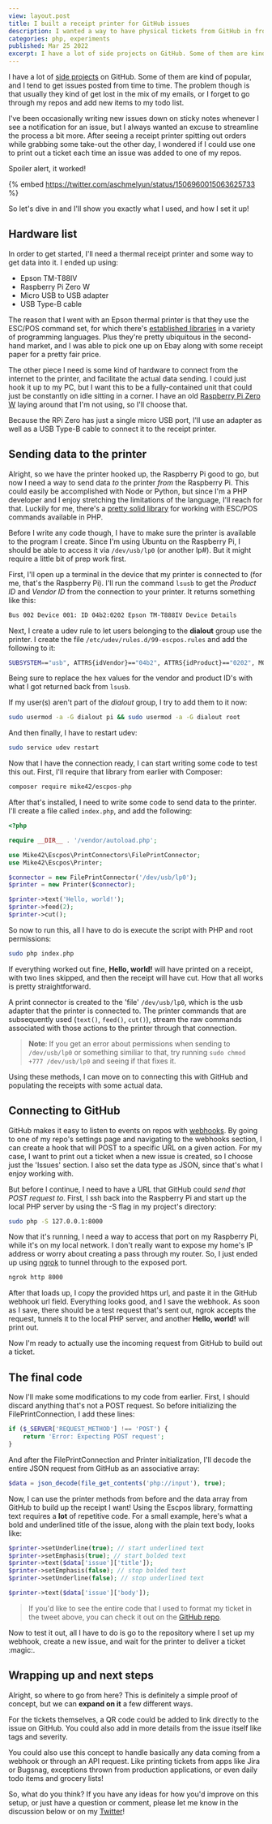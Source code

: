 ```yaml
---
view: layout.post
title: I built a receipt printer for GitHub issues
description: I wanted a way to have physical tickets from GitHub in front of me. One Epson printer, a Raspberry Pi, and some PHP later, I had a working system in place.
categories: php, experiments
published: Mar 25 2022
excerpt: I have a lot of side projects on GitHub. Some of them are kind of popular, and I tend to get issues posted from time to time. The problem though is that usually they kind of get lost in the mix. I've been occasionally writing new issues down on sticky notes whenever I see a notification for one pop-up, but I always wanted an excuse to streamline it a bit more. 
---
```


I have a lot of [side projects](https://github.com/aschmelyun/repos) on GitHub. Some of them are kind of popular, and I tend to get issues posted from time to time. The problem though is that usually they kind of get lost in the mix of my emails, or I forget to go through my repos and add new items to my todo list.

I've been occasionally writing new issues down on sticky notes whenever I see a notification for an issue, but I always wanted an excuse to streamline the process a bit more. After seeing a receipt printer spitting out orders while grabbing some take-out the other day, I wondered if I could use one to print out a ticket each time an issue was added to one of my repos.

Spoiler alert, it worked!

{% embed https://twitter.com/aschmelyun/status/1506960015063625733 %}

So let's dive in and I'll show you exactly what I used, and how I set it up!

## Hardware list

In order to get started, I'll need a thermal receipt printer and some way to get data into it. I ended up using:

- Epson TM-T88IV
- Raspberry Pi Zero W
- Micro USB to USB adapter
- USB Type-B cable

The reason that I went with an Epson thermal printer is that they use the ESC/POS command set, for which there's [established libraries](https://github.com/search?q=esc%2Fpos) in a variety of programming languages. Plus they're pretty ubiquitous in the second-hand market, and I was able to pick one up on Ebay along with some receipt paper for a pretty fair price.

The other piece I need is some kind of hardware to connect from the internet to the printer, and facilitate the actual data sending. I could just hook it up to my PC, but I want this to be a fully-contained unit that could just be constantly on idle sitting in a corner. I have an old [Raspberry Pi Zero W](https://www.raspberrypi.com/products/raspberry-pi-zero-w/) laying around that I'm not using, so I'll choose that. 

Because the RPi Zero has just a single micro USB port, I'll use an adapter as well as a USB Type-B cable to connect it to the receipt printer.

## Sending data to the printer

Alright, so we have the printer hooked up, the Raspberry Pi good to go, but now I need a way to send data _to_ the printer _from_ the Raspberry Pi. This could easily be accomplished with Node or Python, but since I'm a PHP developer and I enjoy stretching the limitations of the language, I'll reach for that. Luckily for me, there's a [pretty solid library](https://github.com/mike42/escpos-php) for working with ESC/POS commands available in PHP.

Before I write any code though, I have to make sure the printer is available to the program I create. Since I'm using Ubuntu on the Raspberry Pi, I should be able to access it via `/dev/usb/lp0` (or another lp#). But it might require a little bit of prep work first.

First, I'll open up a terminal in the device that my printer is connected to (for me, that's the Raspberry Pi). I'll run the command `lsusb` to get the _Product ID_ and _Vendor ID_ from the connection to your printer. It returns something like this:

```bash
Bus 002 Device 001: ID 04b2:0202 Epson TM-T888IV Device Details
```

Next, I create a udev rule to let users belonging to the **dialout** group use the printer. I create the file `/etc/udev/rules.d/99-escpos.rules` and add the following to it:

```bash
SUBSYSTEM=="usb", ATTRS{idVendor}=="04b2", ATTRS{idProduct}=="0202", MODE="0664", GROUP="dialout"
```

Being sure to replace the hex values for the vendor and product ID's with what I got returned back from `lsusb`.

If my user(s) aren't part of the *dialout* group, I try to add them to it now:

```bash
sudo usermod -a -G dialout pi && sudo usermod -a -G dialout root
```

And then finally, I have to restart udev:

```bash
sudo service udev restart
```

Now that I have the connection ready, I can start writing some code to test this out. First, I'll require that library from earlier with Composer:

```bash
composer require mike42/escpos-php
```

After that's installed, I need to write some code to send data to the printer. I'll create a file called `index.php`, and add the following:

```php
<?php

require __DIR__ . '/vendor/autoload.php';

use Mike42\Escpos\PrintConnectors\FilePrintConnector;
use Mike42\Escpos\Printer;

$connector = new FilePrintConnector('/dev/usb/lp0');
$printer = new Printer($connector);

$printer->text('Hello, world!');
$printer->feed(2);
$printer->cut();
```

So now to run this, all I have to do is execute the script with PHP and root permissions:

```bash
sudo php index.php
```

If everything worked out fine, **Hello, world!** will have printed on a receipt, with two lines skipped, and then the receipt will have cut. How that all works is pretty straightforward.

A print connector is created to the 'file' `/dev/usb/lp0`, which is the usb adapter that the printer is connected to. The printer commands that are subsequently used (`text()`, `feed()`, `cut()`), stream the raw commands associated with those actions to the printer through that connection.

> **Note**: If you get an error about permissions when sending to `/dev/usb/lp0` or something similiar to that, try running `sudo chmod +777 /dev/usb/lp0` and seeing if that fixes it.

Using these methods, I can move on to connecting this with GitHub and populating the receipts with some actual data.

## Connecting to GitHub

GitHub makes it easy to listen to events on repos with [webhooks](https://docs.github.com/en/developers/webhooks-and-events/webhooks/about-webhooks). By going to one of my repo's settings page and navigating to the webhooks section, I can create a hook that will POST to a specific URL on a given action. For my case, I want to print out a ticket when a new issue is created, so I choose just the 'Issues' section. I also set the data type as JSON, since that's what I enjoy working with.

But before I continue, I need to have a URL that GitHub could _send that POST request to_. First, I ssh back into the Raspberry Pi and start up the local PHP server by using the -S flag in my project's directory:

```bash
sudo php -S 127.0.0.1:8000
```

Now that it's running, I need a way to access that port on my Raspberry Pi, while it's on my local network. I don't really want to expose my home's IP address or worry about creating a pass through my router. So, I just ended up using [ngrok](https://ngrok.com/) to tunnel through to the exposed port.

```bash
ngrok http 8000
```

After that loads up, I copy the provided https url, and paste it in the GitHub webhook url field. Everything looks good, and I save the webhook. As soon as I save, there should be a test request that's sent out, ngrok accepts the request, tunnels it to the local PHP server, and another **Hello, world!** will print out.

Now I'm ready to actually use the incoming request from GitHub to build out a ticket.

## The final code

Now I'll make some modifications to my code from earlier. First, I should discard anything that's not a POST request. So before initializing the FilePrintConnection, I add these lines:

```php
if ($_SERVER['REQUEST_METHOD'] !== 'POST') {
    return 'Error: Expecting POST request';
}
```

And after the FilePrintConnection and Printer initialization, I'll decode the entire JSON request from GitHub as an associative array:

```php
$data = json_decode(file_get_contents('php://input'), true);
```

Now, I can use the printer methods from before and the data array from GitHub to build up the receipt I want! Using the Escpos library, formatting text requires a **lot** of repetitive code. For a small example, here's what a bold and underlined title of the issue, along with the plain text body, looks like:

```php
$printer->setUnderline(true); // start underlined text
$printer->setEmphasis(true); // start bolded text
$printer->text($data['issue']['title']);
$printer->setEmphasis(false); // stop bolded text
$printer->setUnderline(false); // stop underlined text

$printer->text($data['issue']['body']);
```

> If you'd like to see the entire code that I used to format my ticket in the tweet above, you can check it out on the [GitHub repo](https://github.com/aschmelyun/github-receipts).

Now to test it out, all I have to do is go to the repository where I set up my webhook, create a new issue, and wait for the printer to deliver a ticket :magic:.

## Wrapping up and next steps

Alright, so where to go from here? This is definitely a simple proof of concept, but we can **expand on it** a few different ways.

For the tickets themselves, a QR code could be added to link directly to the issue on GitHub. You could also add in more details from the issue itself like tags and severity.

You could also use this concept to handle basically any data coming from a webhook or through an API request. Like printing tickets from apps like Jira or Bugsnag, exceptions thrown from production applications, or even daily todo items and grocery lists!

So, what do you think? If you have any ideas for how you'd improve on this setup, or just have a question or comment, please let me know in the discussion below or on my [Twitter](https://twitter.com/aschmelyun)!